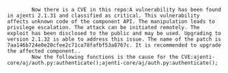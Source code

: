 
            Now there is a CVE in this repo:A vulnerability has been found in ajenti 2.1.31 and classified as critical. This vulnerability affects unknown code of the component API. The manipulation leads to privilege escalation. The attack can be initiated remotely. The exploit has been disclosed to the public and may be used. Upgrading to version 2.1.32 is able to address this issue. The name of the patch is 7aa146b724e0e20cfee2c71ca78fafbf53a8767c. It is recommended to upgrade the affected component..
            Now the following functions is the cause for the CVE:ajenti-core/aj/auth.py:authenticate();ajenti-core/aj/auth.py:authenticate();
            